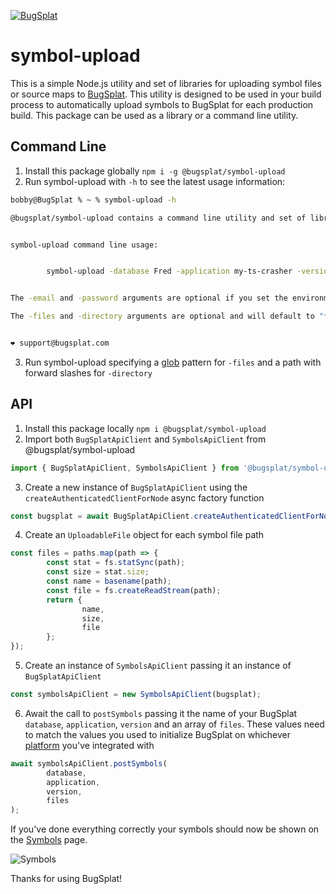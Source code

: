 [![BugSplat](https://s3.amazonaws.com/bugsplat-public/npm/header.png)](https://www.bugsplat.com)

# symbol-upload
This is a simple Node.js utility and set of libraries for uploading symbol files or source maps to [BugSplat](https://www.bugsplat.com). This utility is designed to be used in your build process to automatically upload symbols to BugSplat for each production build. This package can be used as a library or a command line utility.

## Command Line
1. Install this package globally `npm i -g @bugsplat/symbol-upload`
2. Run symbol-upload with `-h` to see the latest usage information:
```bash
bobby@BugSplat % ~ % symbol-upload -h

@bugsplat/symbol-upload contains a command line utility and set of libraries to help you upload symbols to BugSplat.


symbol-upload command line usage:


        symbol-upload -database Fred -application my-ts-crasher -version 1.0.0 [ -email fred@bugsplat.com -password ****** -files "*.js.map" -directory "/path/to/containing/dir" ]


The -email and -password arguments are optional if you set the environment variables SYMBOL_UPLOAD_EMAIL and SYMBOL_UPLOAD_PASSWORD respectively. 

The -files and -directory arguments are optional and will default to "*.js.map" and "." respectively.


❤️ support@bugsplat.com
```
3. Run symbol-upload specifying a [glob](https://www.npmjs.com/package/glob#glob-primer) pattern for `-files` and a path with forward slashes for `-directory`

## API

1. Install this package locally `npm i @bugsplat/symbol-upload`
2. Import both `BugSplatApiClient` and `SymbolsApiClient` from @bugsplat/symbol-upload

```ts
import { BugSplatApiClient, SymbolsApiClient } from '@bugsplat/symbol-upload';
```

3. Create a new instance of `BugSplatApiClient` using the `createAuthenticatedClientForNode` async factory function

```ts
const bugsplat = await BugSplatApiClient.createAuthenticatedClientForNode(email, password);
```

4. Create an `UploadableFile` object for each symbol file path

```ts
const files = paths.map(path => {
        const stat = fs.statSync(path);
        const size = stat.size;
        const name = basename(path);
        const file = fs.createReadStream(path);
        return {
                name,
                size,
                file
        };
});
```

5. Create an instance of `SymbolsApiClient` passing it an instance of `BugSplatApiClient`

```ts
const symbolsApiClient = new SymbolsApiClient(bugsplat);
```

6. Await the call to `postSymbols` passing it the name of your BugSplat `database`, `application`, `version` and an array of `files`. These values need to match the values you used to initialize BugSplat on whichever [platform](https://docs.bugsplat.com/introduction/getting-started/integrations) you've integrated with

```ts
await symbolsApiClient.postSymbols(
        database,
        application,
        version,
        files
);
```


If you've done everything correctly your symbols should now be shown on the [Symbols](https://app.bugsplat.com/v2/symbols) page.

![Symbols](https://bugsplat-public.s3.amazonaws.com/npm/symbol-upload/symbols.png)

Thanks for using BugSplat!
